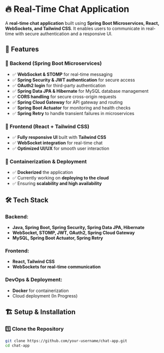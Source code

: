 # 🔥 Real-Time Chat Application  

A **real-time chat application** built using **Spring Boot Microservices, React, WebSockets, and Tailwind CSS**. It enables users to communicate in real-time with secure authentication and a responsive UI.

## 🚀 Features  

### 🔹 **Backend (Spring Boot Microservices)**  
- ✅ **WebSocket & STOMP** for real-time messaging  
- ✅ **Spring Security & JWT authentication** for secure access  
- ✅ **OAuth2 login** for third-party authentication  
- ✅ **Spring Data JPA & Hibernate** for MySQL database management  
- ✅ **CORS handling** for secure cross-origin requests  
- ✅ **Spring Cloud Gateway** for API gateway and routing  
- ✅ **Spring Boot Actuator** for monitoring and health checks  
- ✅ **Spring Retry** to handle transient failures in microservices  

### 🔹 **Frontend (React + Tailwind CSS)**  
- ✅ **Fully responsive UI** built with **Tailwind CSS**  
- ✅ **WebSocket integration** for real-time chat  
- ✅ **Optimized UI/UX** for smooth user interaction  

### 🔹 **Containerization & Deployment**  
- ✅ **Dockerized** the application  
- ✅ Currently working on **deploying to the cloud**  
- ✅ Ensuring **scalability and high availability**  

## 🛠️ Tech Stack  
### **Backend:**  
- **Java, Spring Boot, Spring Security, Spring Data JPA, Hibernate**  
- **WebSocket, STOMP, JWT, OAuth2, Spring Cloud Gateway**  
- **MySQL, Spring Boot Actuator, Spring Retry**  

### **Frontend:**  
- **React, Tailwind CSS**  
- **WebSockets for real-time communication**  

### **DevOps & Deployment:**  
- **Docker** for containerization  
- Cloud deployment (In Progress)  

## 🏗️ Setup & Installation  

### **1️⃣ Clone the Repository**  
```bash
git clone https://github.com/your-username/chat-app.git
cd chat-app
